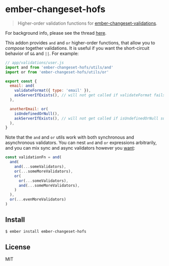 
# ember-changeset-hofs

> Higher-order validation functions for
> [ember-changeset-validations](https://github.com/DockYard/ember-changeset-validations).

For background info, please see the thread [here](https://github.com/DockYard/ember-changeset-validations/issues/97).

This addon provides `and` and `or` higher-order functions, that allow you to
*compose* together validations. It is useful if you want the short-circuit
behavior of `&&` and `||`. For example:

```js
// app/validations/user.js
import and from 'ember-changeset-hofs/utils/and'
import or from 'ember-changeset-hofs/utils/or'

export const {
  email: and(
    validateFormat({ type: 'email' }),
    askServerIfExists(), // will not get called if validateFormat fails
  ),

  anotherEmail: or(
    isUndefinedOrNull(),
    askServerIfExists(), // will not get called if isUndefinedOrNull succeeds
  ),
}
```

Note that the `and` and `or` utils work with both synchronous and asynchronous
validators. You can nest `and` and `or` expressions arbitrarily, and you can
mix sync and async validators however you [want](tests/unit/integration-test.js):

```js
const validationFn = and(
  and(
    and(...someValidators),
    or(...someMoreValidators),
    or(
      or(...someValidators),
      and(...someMoreValidators),
    )
  ),
  or(...evenMoreValidators)
)
```

## Install

```bash
$ ember install ember-changeset-hofs
```

## License

MIT

